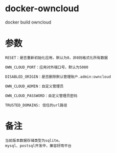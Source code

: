 # docker-owncloud
docker build owncloud


# 参数
    RESET：是否重新初始化应用，默认为0，非0则格式化所有数据
    
    OWN_CLOUD_PORT：应用对外端口号，默认为5000
    
    DISABLED_ORIGIN：是否删除默认管理账户.admin:owncloud
    
    OWN_CLOUD_ADMIN：自定义管理员
    
    OWN_CLOUD_PASSWORD：自定义管理员密码
    
    TRUSTED_DOMAINS: 信任的url路径

# 备注
    
    当前版本数据存储类型为sqlite。
    mysql、postsql开发中，兼容好雨平台
    
    
